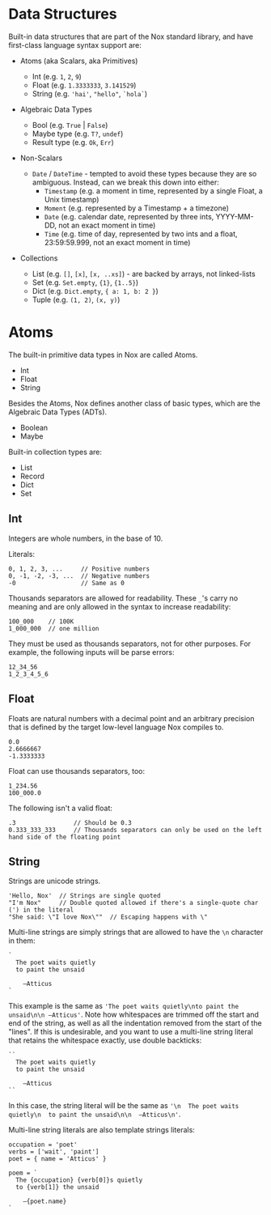 # Data Structures

Built-in data structures that are part of the Nox standard library, and have
first-class language syntax support are:


* Atoms (aka Scalars, aka Primitives)
  * Int (e.g. `1`, `2`, `9`)
  * Float (e.g. `1.3333333`, `3.141529`)
  * String (e.g. `'hai'`, `"hello"`, `` `hola` ``)


* Algebraic Data Types
  * Bool (e.g. `True` | `False`)
  * Maybe type (e.g. `T?`, `undef`)
  * Result type (e.g. `Ok`, `Err`)


* Non-Scalars
  * `Date` / `DateTime` - tempted to avoid these types because they are so ambiguous.  Instead, can we break this down into either:
    * `Timestamp` (e.g. a moment in time, represented by a single Float, a Unix timestamp)
    * `Moment` (e.g. represented by a Timestamp + a timezone)
    * `Date` (e.g. calendar date, represented by three ints, YYYY-MM-DD, not an exact moment in time)
    * `Time` (e.g. time of day, represented by two ints and a float, 23:59:59.999, not an exact moment in time)


* Collections
  * List (e.g. `[]`, `[x]`, `[x, ..xs]`) - are backed by arrays, not linked-lists
  * Set (e.g. `Set.empty`, `{1}`, `{1..5}`)
  * Dict (e.g. `Dict.empty`, `{ a: 1, b: 2 }`)
  * Tuple (e.g. `(1, 2)`, `(x, y)`)


# Atoms

The built-in primitive data types in Nox are called Atoms.

- Int
- Float
- String


Besides the Atoms, Nox defines another class of basic types, which are the
Algebraic Data Types (ADTs).

- Boolean
- Maybe<T>


Built-in collection types are:

- List
- Record
- Dict
- Set


## Int

Integers are whole numbers, in the base of 10.

Literals:

    0, 1, 2, 3, ...     // Positive numbers
    0, -1, -2, -3, ...  // Negative numbers
    -0                  // Same as 0

Thousands separators are allowed for readability.  These `_`'s carry no
meaning and are only allowed in the syntax to increase readability:

    100_000    // 100K
    1_000_000  // one million

They must be used as thousands separators, not for other purposes.  For
example, the following inputs will be parse errors:

    12_34_56
    1_2_3_4_5_6


## Float

Floats are natural numbers with a decimal point and an arbitrary precision that
is defined by the target low-level language Nox compiles to.

    0.0
    2.6666667
    -1.3333333

Float can use thousands separators, too:

    1_234.56
    100_000.0

The following isn't a valid float:

    .3                // Should be 0.3
    0.333_333_333     // Thousands separators can only be used on the left hand side of the floating point


## String

Strings are unicode strings.

    'Hello, Nox'  // Strings are single quoted
    "I'm Nox"     // Double quoted allowed if there's a single-quote char (') in the literal
    "She said: \"I love Nox\""  // Escaping happens with \"

Multi-line strings are simply strings that are allowed to have the `\n`
character in them:

    `
      The poet waits quietly
      to paint the unsaid

        –Atticus
    `

This example is the same as `'The poet waits quietly\nto paint the unsaid\n\n –Atticus'`.
Note how whitespaces are trimmed off the start and end of the string, as well
as all the indentation removed from the start of the "lines".  If this is
undesirable, and you want to use a multi-line string literal that retains the
whitespace exactly, use double backticks:

    ``
      The poet waits quietly
      to paint the unsaid

        –Atticus
    ``

In this case, the string literal will be the same as
`'\n  The poet waits quietly\n  to paint the unsaid\n\n  –Atticus\n'`.

Multi-line string literals are also template strings literals:

    occupation = 'poet'
    verbs = ['wait', 'paint']
    poet = { name = 'Atticus' }

    poem = `
      The {occupation} {verb[0]}s quietly
      to {verb[1]} the unsaid

        –{poet.name}
    `

